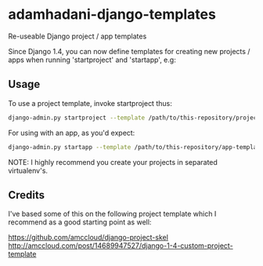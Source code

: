 # adamhadani-django-templates

Re-useable Django project / app templates

Since Django 1.4, you can now define templates for creating new projects / apps when running 'startproject' and 'startapp', e.g:


## Usage

To use a project template, invoke startproject thus:

```bash
django-admin.py startproject --template /path/to/this-repository/project-template-01/ --extension py,md <yourprojectname>
```

For using with an app, as you'd expect:

```bash
django-admin.py startapp --template /path/to/this-repository/app-template-01/ --extension py,md <yourprojectname>/apps/<yourappname>
```

NOTE: I highly recommend you create your projects in separated virtualenv's.


## Credits

I've based some of this on the following project template which I recommend as a good starting point as well:

https://github.com/amccloud/django-project-skel
http://amccloud.com/post/14689947527/django-1-4-custom-project-template


